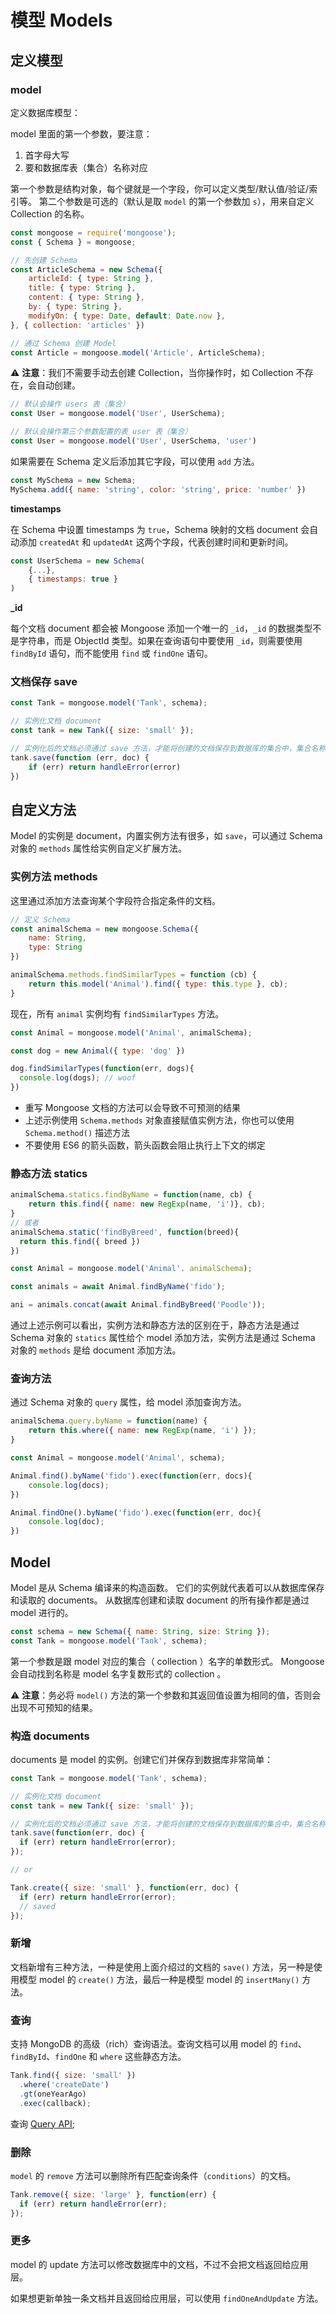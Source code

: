 # 模型 Models

## 定义模型

### model

定义数据库模型：

model 里面的第一个参数，要注意：

1. 首字母大写
2. 要和数据库表（集合）名称对应

第一个参数是结构对象，每个键就是一个字段，你可以定义类型/默认值/验证/索引等。
第二个参数是可选的（默认是取 `model` 的第一个参数加 `s`），用来自定义 Collection 的名称。

```js
const mongoose = require('mongoose');
const { Schema } = mongoose;

// 先创建 Schema
const ArticleSchema = new Schema({
    articleId: { type: String },
    title: { type: String },
    content: { type: String },
    by: { type: String },
    modifyOn: { type: Date, default: Date.now },
}, { collection: 'articles' })

// 通过 Schema 创建 Model
const Article = mongoose.model('Article', ArticleSchema);
```

⚠️ **注意**：我们不需要手动去创建 Collection，当你操作时，如 Collection 不存在，会自动创建。

```js
// 默认会操作 users 表（集合）
const User = mongoose.model('User', UserSchema);

// 默认会操作第三个参数配置的表 user 表（集合）
const User = mongoose.model('User', UserSchema, 'user')
```

如果需要在 Schema 定义后添加其它字段，可以使用 `add` 方法。

```js
const MySchema = new Schema;
MySchema.add({ name: 'string', color: 'string', price: 'number' })
```

**timestamps**

在 Schema 中设置 timestamps 为 `true`，Schema 映射的文档 document 会自动添加 `createdAt` 和 `updatedAt` 这两个字段，代表创建时间和更新时间。

```js
const UserSchema = new Schema(
    {...},
    { timestamps: true }
)
```

**_id**

每个文档 document 都会被 Mongoose 添加一个唯一的 `_id`，`_id` 的数据类型不是字符串，而是 ObjectId 类型。如果在查询语句中要使用 `_id`，则需要使用 `findById` 语句，而不能使用 `find` 或 `findOne` 语句。

### 文档保存 save

```js
const Tank = mongoose.model('Tank', schema);

// 实例化文档 document
const tank = new Tank({ size: 'small' });

// 实例化后的文档必须通过 save 方法，才能将创建的文档保存到数据库的集合中，集合名称为模型名称的小写复数版
tank.save(function (err, doc) {
    if (err) return handleError(error)
})
```

## 自定义方法

Model 的实例是 document，内置实例方法有很多，如 `save`，可以通过 Schema 对象的 `methods` 属性给实例自定义扩展方法。

### 实例方法 methods

这里通过添加方法查询某个字段符合指定条件的文档。

```js
// 定义 Schema
const animalSchema = new mongoose.Schema({
    name: String,
    type: String
})

animalSchema.methods.findSimilarTypes = function (cb) {
    return this.model('Animal').find({ type: this.type }, cb);
}
```

现在，所有 `animal` 实例均有 `findSimilarTypes` 方法。

```js
const Animal = mongoose.model('Animal', animalSchema);

const dog = new Animal({ type: 'dog' })

dog.findSimilarTypes(function(err, dogs){
  console.log(dogs); // woof
})
```

* 重写 Mongoose 文档的方法可以会导致不可预测的结果
* 上述示例使用 `Schema.methods` 对象直接赋值实例方法，你也可以使用 `Schema.method()` 描述方法
* 不要使用 ES6 的箭头函数，箭头函数会阻止执行上下文的绑定

### 静态方法 statics

```js
animalSchema.statics.findByName = function(name, cb) {
    return this.find({ name: new RegExp(name, 'i')}, cb);
}
// 或者
animalSchema.static('findByBreed', function(breed){
  return this.find({ breed })
})

const Animal = mongoose.model('Animal'. animalSchema);

const animals = await Animal.findByName('fido');

ani = animals.concat(await Animal.findByBreed('Poodle'));
```

通过上述示例可以看出，实例方法和静态方法的区别在于，静态方法是通过 Schema 对象的 `statics` 属性给个 model 添加方法，实例方法是通过 Schema 对象的 `methods` 是给 document 添加方法。

### 查询方法

通过 Schema 对象的 `query` 属性，给 model 添加查询方法。

```js
animalSchema.query.byName = function(name) {
    return this.where({ name: new RegExp(name, 'i') });
}

const Animal = mongoose.model('Animal', schema);

Animal.find().byName('fido').exec(function(err, docs){
    console.log(docs);
})

Animal.findOne().byName('fido').exec(function(err, doc){
    console.log(doc);
})
```
## Model

Model 是从 Schema 编译来的构造函数。 它们的实例就代表着可以从数据库保存和读取的 documents。 从数据库创建和读取 document 的所有操作都是通过 model 进行的。

```js
const schema = new Schema({ name: String, size: String });
const Tank = mongoose.model('Tank', schema);
```

第一个参数是跟 model 对应的集合（ collection ）名字的单数形式。 Mongoose 会自动找到名称是 model 名字复数形式的 collection 。

⚠️ **注意**：务必将 `model()` 方法的第一个参数和其返回值设置为相同的值，否则会出现不可预知的结果。

### 构造 documents

documents 是 model 的实例。创建它们并保存到数据库非常简单：

```js
const Tank = mongoose.model('Tank', schema);

// 实例化文档 document
const tank = new Tank({ size: 'small' });

// 实例化后的文档必须通过 save 方法，才能将创建的文档保存到数据库的集合中，集合名称为模型名称的小写复数版
tank.save(function(err, doc) {
  if (err) return handleError(error);
});

// or

Tank.create({ size: 'small' }, function(err, doc) {
  if (err) return handleError(error);
  // saved
});
```

### 新增

文档新增有三种方法，一种是使用上面介绍过的文档的 `save()` 方法，另一种是使用模型 model 的 `create()` 方法，最后一种是模型 model 的 `insertMany()` 方法。

### 查询

支持 MongoDB 的高级（rich）查询语法。查询文档可以用 model 的 `find`、`findById`、`findOne` 和 `where` 这些静态方法。

```js
Tank.find({ size: 'small' })
  .where('createDate')
  .gt(oneYearAgo)
  .exec(callback);
```

查询 [Query API](query.md);

### 删除

`model` 的 `remove` 方法可以删除所有匹配查询条件（`conditions`）的文档。

```js
Tank.remove({ size: 'large' }, function(err) {
  if (err) return handleError(err);
});
```

### 更多

model 的 update 方法可以修改数据库中的文档，不过不会把文档返回给应用层。

如果想更新单独一条文档并且返回给应用层，可以使用 `findOneAndUpdate` 方法。


